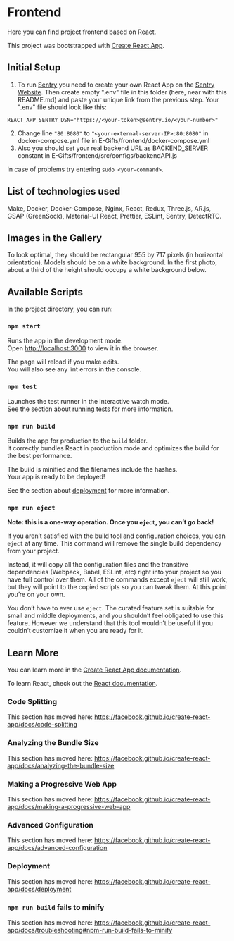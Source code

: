 # Frontend

Here you can find project frontend based on React.

This project was bootstrapped with [Create React App](https://github.com/facebook/create-react-app).

## Initial Setup

1. To run [Sentry](https://sentry.io/) you need to create your own React App on the [Sentry Website](https://sentry.io/).
   Then create empty ".env" file in this folder (here, near with this README.md) and paste your unique link from the previous step.
   Your ".env" file should look like this:

`REACT_APP_SENTRY_DSN="https://<your-token>@sentry.io/<your-number>"`

2. Change line `"80:8080"` to `"<your-external-server-IP>:80:8080"` in docker-compose.yml file in E-Gifts/frontend/docker-compose.yml
3. Also you should set your real backend URL as BACKEND_SERVER constant in E-Gifts/frontend/src/configs/backendAPI.js

In case of problems try entering `sudo <your-command>`.

## List of technologies used

Make, Docker, Docker-Compose, Nginx, React, Redux, Three.js, AR.js, GSAP (GreenSock), Material-UI React, Prettier, ESLint, Sentry, DetectRTC.

## Images in the Gallery

To look optimal, they should be rectangular 955 by 717 pixels (in horizontal orientation). Models should be on a white background. In the first photo, about a third of the height should occupy a white background below.

## Available Scripts

In the project directory, you can run:

### `npm start`

Runs the app in the development mode.<br>
Open [http://localhost:3000](http://localhost:3000) to view it in the browser.

The page will reload if you make edits.<br>
You will also see any lint errors in the console.

### `npm test`

Launches the test runner in the interactive watch mode.<br>
See the section about [running tests](https://facebook.github.io/create-react-app/docs/running-tests) for more information.

### `npm run build`

Builds the app for production to the `build` folder.<br>
It correctly bundles React in production mode and optimizes the build for the best performance.

The build is minified and the filenames include the hashes.<br>
Your app is ready to be deployed!

See the section about [deployment](https://facebook.github.io/create-react-app/docs/deployment) for more information.

### `npm run eject`

**Note: this is a one-way operation. Once you `eject`, you can’t go back!**

If you aren’t satisfied with the build tool and configuration choices, you can `eject` at any time. This command will remove the single build dependency from your project.

Instead, it will copy all the configuration files and the transitive dependencies (Webpack, Babel, ESLint, etc) right into your project so you have full control over them. All of the commands except `eject` will still work, but they will point to the copied scripts so you can tweak them. At this point you’re on your own.

You don’t have to ever use `eject`. The curated feature set is suitable for small and middle deployments, and you shouldn’t feel obligated to use this feature. However we understand that this tool wouldn’t be useful if you couldn’t customize it when you are ready for it.

## Learn More

You can learn more in the [Create React App documentation](https://facebook.github.io/create-react-app/docs/getting-started).

To learn React, check out the [React documentation](https://reactjs.org/).

### Code Splitting

This section has moved here: https://facebook.github.io/create-react-app/docs/code-splitting

### Analyzing the Bundle Size

This section has moved here: https://facebook.github.io/create-react-app/docs/analyzing-the-bundle-size

### Making a Progressive Web App

This section has moved here: https://facebook.github.io/create-react-app/docs/making-a-progressive-web-app

### Advanced Configuration

This section has moved here: https://facebook.github.io/create-react-app/docs/advanced-configuration

### Deployment

This section has moved here: https://facebook.github.io/create-react-app/docs/deployment

### `npm run build` fails to minify

This section has moved here: https://facebook.github.io/create-react-app/docs/troubleshooting#npm-run-build-fails-to-minify
